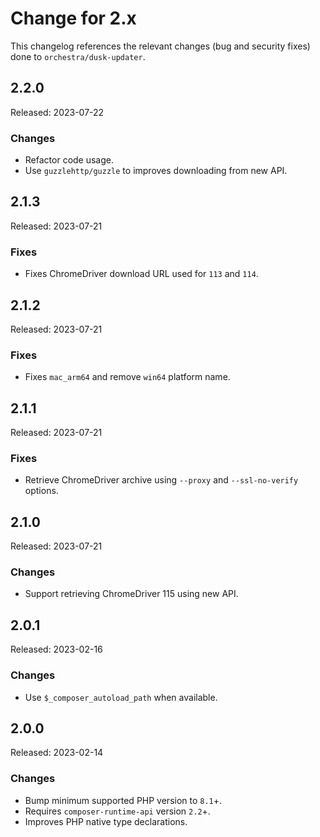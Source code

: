 # Change for 2.x

This changelog references the relevant changes (bug and security fixes) done to `orchestra/dusk-updater`.

## 2.2.0

Released: 2023-07-22

### Changes

* Refactor code usage. 
* Use `guzzlehttp/guzzle` to improves downloading from new API.

## 2.1.3

Released: 2023-07-21

### Fixes

* Fixes ChromeDriver download URL used for `113` and `114`. 

## 2.1.2

Released: 2023-07-21

### Fixes

* Fixes `mac_arm64` and remove `win64` platform name.

## 2.1.1

Released: 2023-07-21

### Fixes

* Retrieve ChromeDriver archive using `--proxy` and `--ssl-no-verify` options.

## 2.1.0

Released: 2023-07-21

### Changes

* Support retrieving ChromeDriver 115 using new API.

## 2.0.1

Released: 2023-02-16

### Changes

* Use `$_composer_autoload_path` when available.

## 2.0.0

Released: 2023-02-14

### Changes

* Bump minimum supported PHP version to `8.1`+.
* Requires `composer-runtime-api` version `2.2`+.
* Improves PHP native type declarations.
